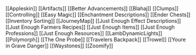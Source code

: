 [[Appleskin]]
[[Artifacts]]
[[Better Advancements]]
[[Blahaj]]
[[Clumps]]
[[Controlling]]
[[Easy Magic]]
[[Enchantment Descriptions]]
[[Ender Chests]]
[[Inventory Sorting]]
[[JourneyMap]]
[[Just Enough Effect Descriptions]]
[[Just Enough Farmers Recipes]]
[[Just Enough Items]]
[[Just Enough Professions]]
[[Just Enough Resources]]
[[LambDynamicLights]]
[[Polymorph]]
[[The One Probe]]
[[Travelers Backpack]]
[[Trowel]]
[[Youre in Grave Danger]]
[[Waystones]]
[[Zoomify]]
